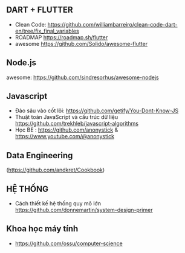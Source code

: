 ## DART + FLUTTER

* Clean Code: 
https://github.com/williambarreiro/clean-code-dart-en/tree/fix_final_variables
* ROADMAP
https://roadmap.sh/flutter
* awesome
https://github.com/Solido/awesome-flutter

## Node.js
awesome: https://github.com/sindresorhus/awesome-nodejs

## Javascript
* Đào sâu vào cốt lõi: 
https://github.com/getify/You-Dont-Know-JS
* Thuật toán JavaScript và cấu trúc dữ liệu
https://github.com/trekhleb/javascript-algorithms
* Học BE : 
https://github.com/anonystick  &  
https://www.youtube.com/@anonystick

## Data Engineering
(https://github.com/andkret/Cookbook)

## HỆ THỐNG
* Cách thiết kế hệ thống quy mô lớn
https://github.com/donnemartin/system-design-primer

## Khoa học máy tính
* https://github.com/ossu/computer-science
